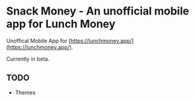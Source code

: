 # Snack Money - An unofficial mobile app for Lunch Money

Unoffical Mobile App for [https://lunchmoney.app/](https://lunchmoney.app/).

Currently in beta.

## TODO

- Themes